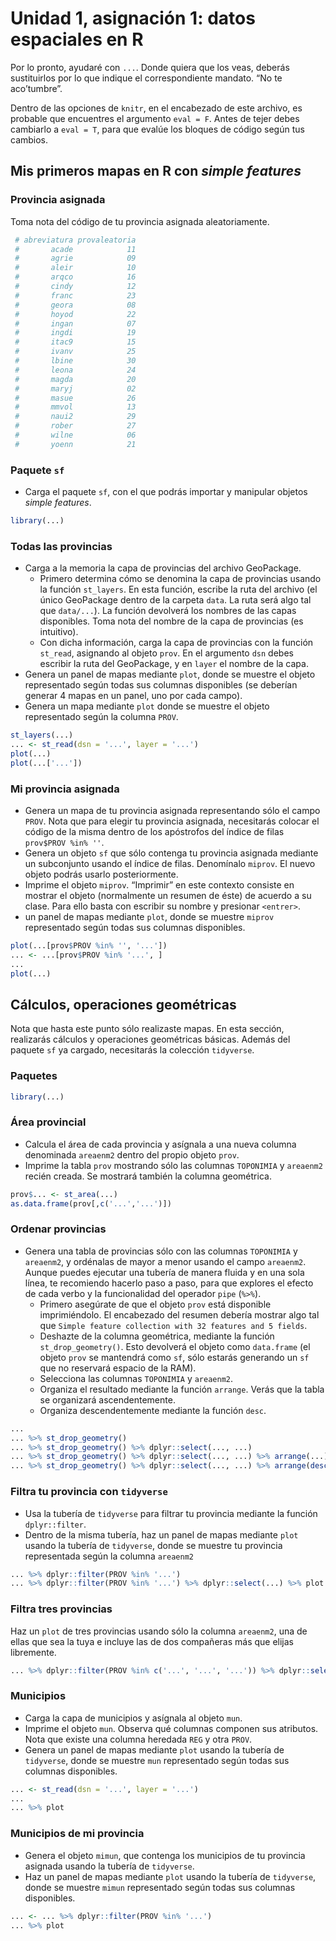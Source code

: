 
# Unidad 1, asignación 1: datos espaciales en R

Por lo pronto, ayudaré con `...`. Donde quiera que los veas, deberás
sustituirlos por lo que indique el correspondiente mandato. “No te
aco’tumbre”.

Dentro de las opciones de `knitr`, en el encabezado de este archivo, es
probable que encuentres el argumento `eval = F`. Antes de tejer debes
cambiarlo a `eval = T`, para que evalúe los bloques de código según tus
cambios.

## Mis primeros mapas en R con *simple features*

### Provincia asignada

Toma nota del código de tu provincia asignada aleatoriamente.

``` r
 # abreviatura provaleatoria
 #       acade            11
 #       agrie            09
 #       aleir            10
 #       arqco            16
 #       cindy            12
 #       franc            23
 #       geora            08
 #       hoyod            22
 #       ingan            07
 #       ingdi            19
 #       itac9            15
 #       ivanv            25
 #       lbine            30
 #       leona            24
 #       magda            20
 #       maryj            02
 #       masue            26
 #       mmvol            13
 #       naui2            29
 #       rober            27
 #       wilne            06
 #       yoenn            21
```

### Paquete `sf`

  - Carga el paquete `sf`, con el que podrás importar y manipular
    objetos *simple features*.

<!-- end list -->

``` r
library(...)
```

### Todas las provincias

  - Carga a la memoria la capa de provincias del archivo GeoPackage.
      - Primero determina cómo se denomina la capa de provincias usando
        la función `st_layers`. En esta función, escribe la ruta del
        archivo (el único GeoPackage dentro de la carpeta `data`. La
        ruta será algo tal que `data/...`). La función devolverá los
        nombres de las capas disponibles. Toma nota del nombre de la
        capa de provincias (es intuitivo).
      - Con dicha información, carga la capa de provincias con la
        función `st_read`, asignando al objeto `prov`. En el argumento
        `dsn` debes escribir la ruta del GeoPackage, y en `layer` el
        nombre de la capa.
  - Genera un panel de mapas mediante `plot`, donde se muestre el objeto
    representado según todas sus columnas disponibles (se deberían
    generar 4 mapas en un panel, uno por cada campo).
  - Genera un mapa mediante `plot` donde se muestre el objeto
    representado según la columna `PROV`.

<!-- end list -->

``` r
st_layers(...)
... <- st_read(dsn = '...', layer = '...')
plot(...)
plot(...['...'])
```

### Mi provincia asignada

  - Genera un mapa de tu provincia asignada representando sólo el campo
    `PROV`. Nota que para elegir tu provincia asignada, necesitarás
    colocar el código de la misma dentro de los apóstrofos del índice de
    filas `prov$PROV %in% ''`.
  - Genera un objeto `sf` que sólo contenga tu provincia asignada
    mediante un subconjunto usando el índice de filas. Denomínalo
    `miprov`. El nuevo objeto podrás usarlo posteriormente.
  - Imprime el objeto `miprov`. “Imprimir” en este contexto consiste en
    mostrar el objeto (normalmente un resumen de éste) de acuerdo a su
    clase. Para ello basta con escribir su nombre y presionar
    `<entrer>`.
  - un panel de mapas mediante `plot`, donde se muestre `miprov`
    representado según todas sus columnas disponibles.

<!-- end list -->

``` r
plot(...[prov$PROV %in% '', '...'])
... <- ...[prov$PROV %in% '...', ]
...
plot(...)
```

## Cálculos, operaciones geométricas

Nota que hasta este punto sólo realizaste mapas. En esta sección,
realizarás cálculos y operaciones geométricas básicas. Además del
paquete `sf` ya cargado, necesitarás la colección `tidyverse`.

### Paquetes

``` r
library(...)
```

### Área provincial

  - Calcula el área de cada provincia y asígnala a una nueva columna
    denominada `areaenm2` dentro del propio objeto `prov`.
  - Imprime la tabla `prov` mostrando sólo las columnas `TOPONIMIA` y
    `areaenm2` recién creada. Se mostrará también la columna geométrica.

<!-- end list -->

``` r
prov$... <- st_area(...)
as.data.frame(prov[,c('...','...')])
```

### Ordenar provincias

  - Genera una tabla de provincias sólo con las columnas `TOPONIMIA` y
    `areaenm2`, y ordénalas de mayor a menor usando el campo `areaenm2`.
    Aunque puedes ejecutar una tubería de manera fluida y en una sola
    línea, te recomiendo hacerlo paso a paso, para que explores el
    efecto de cada verbo y la funcionalidad del operador `pipe` (`%>%`).
      - Primero asegúrate de que el objeto `prov` está disponible
        imprimiéndolo. El encabezado del resumen debería mostrar algo
        tal que `Simple feature collection with 32 features and 5
        fields`.
      - Deshazte de la columna geométrica, mediante la función
        `st_drop_geometry()`. Esto devolverá el objeto como `data.frame`
        (el objeto `prov` se mantendrá como `sf`, sólo estarás generando
        un `sf` que no reservará espacio de la RAM).
      - Selecciona las columnas `TOPONIMIA` y `areaenm2`.
      - Organiza el resultado mediante la función `arrange`. Verás que
        la tabla se organizará ascendentemente.
      - Organiza descendentemente mediante la función `desc`.

<!-- end list -->

``` r
...
... %>% st_drop_geometry()
... %>% st_drop_geometry() %>% dplyr::select(..., ...)
... %>% st_drop_geometry() %>% dplyr::select(..., ...) %>% arrange(...)
... %>% st_drop_geometry() %>% dplyr::select(..., ...) %>% arrange(desc(...))
```

### Filtra tu provincia con `tidyverse`

  - Usa la tubería de `tidyverse` para filtrar tu provincia mediante la
    función `dplyr::filter`.
  - Dentro de la misma tubería, haz un panel de mapas mediante `plot`
    usando la tubería de `tidyverse`, donde se muestre tu provincia
    representada según la columna `areaenm2`

<!-- end list -->

``` r
... %>% dplyr::filter(PROV %in% '...')
... %>% dplyr::filter(PROV %in% '...') %>% dplyr::select(...) %>% plot
```

### Filtra tres provincias

Haz un `plot` de tres provincias usando sólo la columna `areaenm2`, una
de ellas que sea la tuya e incluye las de dos compañeras más que elijas
libremente.

``` r
... %>% dplyr::filter(PROV %in% c('...', '...', '...')) %>% dplyr::select(...) %>% plot
```

### Municipios

  - Carga la capa de municipios y asígnala al objeto `mun`.
  - Imprime el objeto `mun`. Observa qué columnas componen sus
    atributos. Nota que existe una columna heredada `REG` y otra `PROV`.
  - Genera un panel de mapas mediante `plot` usando la tubería de
    `tidyverse`, donde se muestre `mun` representado según todas sus
    columnas disponibles.

<!-- end list -->

``` r
... <- st_read(dsn = '...', layer = '...')
...
... %>% plot
```

### Municipios de mi provincia

  - Genera el objeto `mimun`, que contenga los municipios de tu
    provincia asignada usando la tubería de `tidyverse`.
  - Haz un panel de mapas mediante `plot` usando la tubería de
    `tidyverse`, donde se muestre `mimun` representado según todas sus
    columnas disponibles.

<!-- end list -->

``` r
... <- ... %>% dplyr::filter(PROV %in% '...')
... %>% plot
```

